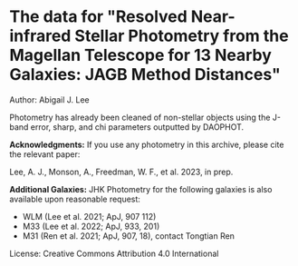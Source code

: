 # The data for "Resolved Near-infrared Stellar Photometry from the Magellan Telescope for 13 Nearby Galaxies: JAGB Method Distances"

Author: Abigail J. Lee

Photometry has already been cleaned of non-stellar objects using the J-band error, sharp, and chi parameters outputted by DAOPHOT. 


**Acknowledgments:** 
If you use any photometry in this archive, please cite the relevant paper: 

Lee, A. J., Monson, A., Freedman, W. F., et al. 2023, in prep. 

**Additional Galaxies:**
JHK Photometry for the following galaxies is also available upon reasonable request: 
- WLM (Lee et al. 2021; ApJ, 907 112)
- M33 (Lee et al. 2022; ApJ, 933, 201)
- M31 (Ren et al. 2021; ApJ, 907, 18), contact Tongtian Ren 

License: Creative Commons Attribution 4.0 International
